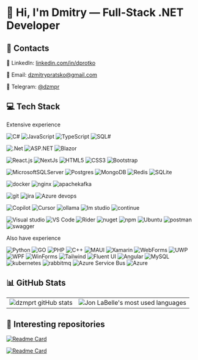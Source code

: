  👋 Hi, I'm Dmitry — Full-Stack .NET Developer
 ===    

## 📡 Contacts

💼 LinkedIn: [linkedin.com/in/dprotko](https://linkedin.com/in/dprotko)

📨 Email: dzmitrypratsko@gmail.com

💬 Telegram: [@dzmpr](https://t.me/dzmpr)

## 💻 Tech Stack

Extensive experience

![C#](https://img.shields.io/badge/c%23-blue?style=for-the-badge&logo=.net&logoColor=white)
![JavaScript](https://img.shields.io/badge/js-blue.svg?style=for-the-badge&logo=javascript&logoColor=white)
![TypeScript](https://img.shields.io/badge/ts-blue.svg?style=for-the-badge&logo=typescript&logoColor=white)
![SQL#](https://img.shields.io/badge/sql-blue.svg?style=for-the-badge&logo=c-sharp&logoColor=white)

![.Net](https://img.shields.io/badge/.NET-blueviolet?style=for-the-badge&logo=.net&logoColor=white)
![ASP.NET](https://img.shields.io/badge/asp.net-blueviolet?style=for-the-badge&logo=.net&logoColor=white)
![Blazor](https://img.shields.io/badge/blazor-blueviolet?style=for-the-badge&logo=blazor&logoColor=white)

![React.js](https://img.shields.io/badge/react.js-orange?style=for-the-badge&logo=react&logoColor=white)
![NextJs](https://img.shields.io/badge/next.js-orange?style=for-the-badge&logo=nextdotjs&logoColor=white)
![HTML5](https://img.shields.io/badge/html5-orange.svg?style=for-the-badge&logo=html5&logoColor=white)
![CSS3](https://img.shields.io/badge/css3-orange.svg?style=for-the-badge&logo=css&logoColor=white)
![Bootstrap](https://img.shields.io/badge/bootstrap-orange.svg?style=for-the-badge&logo=bootstrap&logoColor=white)

![MicrosoftSQLServer](https://img.shields.io/badge/SQL%20Server-green?style=for-the-badge&logo=microsoft%20sql%20server&logoColor=white)
![Postgres](https://img.shields.io/badge/postgres-green.svg?style=for-the-badge&logo=postgresql&logoColor=white)
![MongoDB](https://img.shields.io/badge/MongoDB-green.svg?style=for-the-badge&logo=mongodb&logoColor=white)
![Redis](https://img.shields.io/badge/redis-green.svg?style=for-the-badge&logo=redis&logoColor=white)
![SQLite](https://img.shields.io/badge/sqlite-green.svg?style=for-the-badge&logo=sqlite&logoColor=white)

![docker](https://img.shields.io/badge/docker-darkblue.svg?style=for-the-badge&logo=docker&logoColor=white)
![nginx](https://img.shields.io/badge/nginx-darkblue.svg?style=for-the-badge&logo=nginx&logoColor=white)
![apachekafka](https://img.shields.io/badge/apache%20kafka-darkblue.svg?style=for-the-badge&logo=apachekafka&logoColor=white)

![git](https://img.shields.io/badge/git-red.svg?style=for-the-badge&logo=git&logoColor=white)
![jira](https://img.shields.io/badge/jira-red.svg?style=for-the-badge&logo=jira&logoColor=white)
![Azure devops](https://img.shields.io/badge/Azure%20devops-red.svg?style=for-the-badge&logo=icloud&logoColor=white)

![Copilot](https://img.shields.io/badge/copilot-violet.svg?style=for-the-badge&logo=githubcopilot&logoColor=white)
![Сursor](https://img.shields.io/badge/cursor-violet.svg?style=for-the-badge&logo=githubcopilot&logoColor=white)
![ollama](https://img.shields.io/badge/ollama-violet.svg?style=for-the-badge&logo=ollama&logoColor=white)
![lm studio](https://img.shields.io/badge/lm%20studio-violet.svg?style=for-the-badge&logo=githubcopilot&logoColor=white)
![continue](https://img.shields.io/badge/continue-violet.svg?style=for-the-badge&logo=githubcopilot&logoColor=white)

![Visual studio](https://img.shields.io/badge/visual%20studio-black.svg?style=for-the-badge&logo=.net&logoColor=white)
![VS Code](https://img.shields.io/badge/vs%20code-black.svg?style=for-the-badge&logo=.net&logoColor=white)
![Rider](https://img.shields.io/badge/rider-black.svg?style=for-the-badge&logo=rider&logoColor=white)
![nuget](https://img.shields.io/badge/nuget-black.svg?style=for-the-badge&logo=nuget&logoColor=white)
![npm](https://img.shields.io/badge/npm-black.svg?style=for-the-badge&logo=npm&logoColor=white)
![Ubuntu](https://img.shields.io/badge/ubuntu-black?logo=ubuntu&logoColor=fff&style=for-the-badge)
![postman](https://img.shields.io/badge/postman-black?logo=postman&logoColor=fff&style=for-the-badge)
![swagger](https://img.shields.io/badge/swagger-black?logo=swagger&logoColor=fff&style=for-the-badge)

Also have experience

![Python](https://img.shields.io/badge/python-blue.svg?style=for-the-badge&logo=python&logoColor=white)
![GO](https://img.shields.io/badge/go-blue.svg?style=for-the-badge&logo=go&logoColor=white)
![PHP](https://img.shields.io/badge/php-blue.svg?style=for-the-badge&logo=php&logoColor=white)
![C++](https://img.shields.io/badge/C++-blue.svg?style=for-the-badge&logo=cplusplus&logoColor=white)
![MAUI](https://img.shields.io/badge/MAUI-blueviolet?style=for-the-badge&logo=.net&logoColor=white)
![Xamarin](https://img.shields.io/badge/Xamarin-blueviolet?style=for-the-badge&logo=.net&logoColor=white)
![WebForms](https://img.shields.io/badge/WebForms-blueviolet?style=for-the-badge&logo=.net&logoColor=white)
![UWP](https://img.shields.io/badge/UWP-blueviolet?style=for-the-badge&logo=.net&logoColor=white)
![WPF](https://img.shields.io/badge/WPF-blueviolet?style=for-the-badge&logo=.net&logoColor=white)
![WinForms](https://img.shields.io/badge/WinForms-blueviolet?style=for-the-badge&logo=.net&logoColor=white)
![Tailwind](https://img.shields.io/badge/tailwind-orange.svg?style=for-the-badge&logo=tailwindcss&logoColor=white)
![Fluent UI](https://img.shields.io/badge/Fluent%20UI-orange.svg?style=for-the-badge&logo=css&logoColor=white)
![Angular](https://img.shields.io/badge/angular-orange?style=for-the-badge&logo=angular&logoColor=white)
![MySQL](https://img.shields.io/badge/mysql-green.svg?style=for-the-badge&logo=mysql&logoColor=white)
![kubernetes](https://img.shields.io/badge/kubernetes-darkblue.svg?style=for-the-badge&logo=kubernetes&logoColor=white)
![rabbitmq](https://img.shields.io/badge/rabbitmq-darkblue.svg?style=for-the-badge&logo=rabbitmq&logoColor=white)
![Azure Service Bus](https://img.shields.io/badge/Azure%20Service%20Bus-darkblue.svg?style=for-the-badge&logo=icloud&logoColor=white)
![Azure](https://img.shields.io/badge/azure-darkblue?logo=icloud&logoColor=fff&style=for-the-badge)


## 📊 GitHub Stats

<table>
 <tr>
  <td>
   <img title="dzmprt gitHub stats" src="https://github-readme-stats.vercel.app/api?username=dzmprt&show_icons=true&count_private=true&hide_rank=true&include_all_commits=true&theme=dracula&hide_border=true" align="center">
  </td>
    <td>
<img title="Jon LaBelle's most used languages" src="https://github-readme-stats.vercel.app/api/top-langs/?username=dzmprt&langs_count=8&layout=compact&theme=dracula&hide_border=true" align="center">
  </td>
 </tr>
</table>

## 🚀 Interesting repositories

[![Readme Card](https://github-readme-stats.vercel.app/api/pin/?username=dzmprt&repo=MitMediator&theme=dracula&hide_border=true)](https://github.com/dzmprt/MitMediator)

[![Readme Card](https://github-readme-stats.vercel.app/api/pin/?username=dzmprt&repo=MitMediator.AutoApi&theme=dracula&hide_border=true)](https://github.com/dzmprt/MitMediator.AutoApi)
